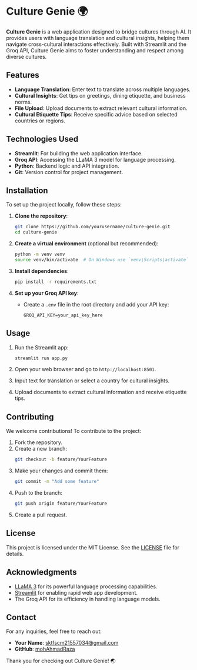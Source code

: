 # Culture Genie 🌍

**Culture Genie** is a web application designed to bridge cultures through AI. It provides users with language translation and cultural insights, helping them navigate cross-cultural interactions effectively. Built with Streamlit and the Groq API, Culture Genie aims to foster understanding and respect among diverse cultures.

## Features

- **Language Translation**: Enter text to translate across multiple languages.
- **Cultural Insights**: Get tips on greetings, dining etiquette, and business norms.
- **File Upload**: Upload documents to extract relevant cultural information.
- **Cultural Etiquette Tips**: Receive specific advice based on selected countries or regions.

## Technologies Used

- **Streamlit**: For building the web application interface.
- **Groq API**: Accessing the LLaMA 3 model for language processing.
- **Python**: Backend logic and API integration.
- **Git**: Version control for project management.

## Installation

To set up the project locally, follow these steps:

1. **Clone the repository**:

   ```bash
   git clone https://github.com/yourusername/culture-genie.git
   cd culture-genie
   ```

2. **Create a virtual environment** (optional but recommended):

   ```bash
   python -m venv venv
   source venv/bin/activate  # On Windows use `venv\Scripts\activate`
   ```

3. **Install dependencies**:

   ```bash
   pip install -r requirements.txt
   ```

4. **Set up your Groq API key**:
   - Create a `.env` file in the root directory and add your API key:

     ```plaintext
     GROQ_API_KEY=your_api_key_here
     ```

## Usage

1. Run the Streamlit app:

   ```bash
   streamlit run app.py
   ```

2. Open your web browser and go to `http://localhost:8501`.

3. Input text for translation or select a country for cultural insights.

4. Upload documents to extract cultural information and receive etiquette tips.

## Contributing

We welcome contributions! To contribute to the project:

1. Fork the repository.
2. Create a new branch:
   ```bash
   git checkout -b feature/YourFeature
   ```
3. Make your changes and commit them:
   ```bash
   git commit -m "Add some feature"
   ```
4. Push to the branch:
   ```bash
   git push origin feature/YourFeature
   ```
5. Create a pull request.

## License

This project is licensed under the MIT License. See the [LICENSE](LICENSE) file for details.

## Acknowledgments

- [LLaMA 3](https://example.com) for its powerful language processing capabilities.
- [Streamlit](https://streamlit.io/) for enabling rapid web app development.
- The Groq API for its efficiency in handling language models.

## Contact

For any inquiries, feel free to reach out:

- **Your Name**: [sktfscm21557034@gmail.com](mailto:sktfscm21557034@gmail.com)
- **GitHub**: [mohAhmadRaza](https://github.com/mohAhmadRaza)

Thank you for checking out Culture Genie! 🌏
